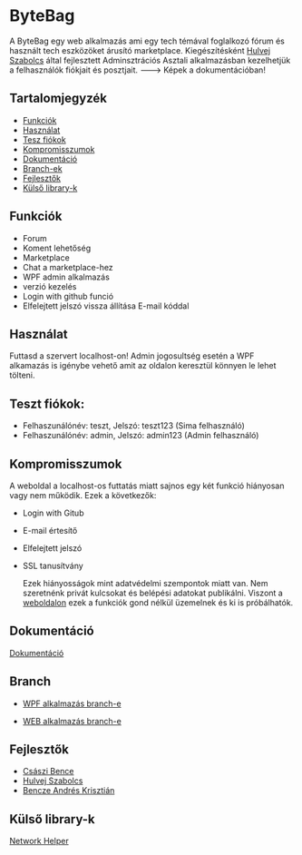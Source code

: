 # ByteBag

A ByteBag egy web alkalmazás ami egy tech témával foglalkozó 
fórum és használt tech eszközöket árusító marketplace.
Kiegészítésként [Hulvej Szabolcs](https://github.com/szabixd) által fejlesztett Adminsztrációs Asztali alkalmazásban kezelhetjük a felhasználók fiókjait és posztjait.
---> Képek a dokumentációban!


## Tartalomjegyzék
- [Funkciók](#funkciók)
- [Használat](#használat)
- [Tesz fiókok](#teszt-fiókok)
- [Kompromisszumok](#kompromisszumok)
- [Dokumentáció](#dokumentáció)
- [Branch-ek](#branch)
- [Fejlesztők](#fejlesztők)
- [Külső library-k](#külső-library-k)

  

## Funkciók
- Forum
- Koment lehetőség
- Marketplace
- Chat a marketplace-hez
- WPF admin alkalmazás
- verzió kezelés
- Login with github funció
- Elfelejtett jelszó vissza állítása E-mail kóddal


  
## Használat
Futtasd a szervert localhost-on!
Admin jogosultség esetén a WPF alkamazás is igénybe vehető amit az oldalon keresztül könnyen le lehet tölteni.

## Teszt fiókok:
  - Felhaszunálónév: teszt, Jelszó: teszt123 (Sima felhasználó)
  - Felhaszunálónév: admin, Jelszó: admin123 (Admin felhasználó)

## Kompromisszumok
A weboldal a localhost-os futtatás miatt sajnos egy két funkció hiányosan vagy nem működik. Ezek a következők:
- Login with Gitub
- E-mail értesítő
- Elfelejtett jelszó
- SSL tanusítvány

  Ezek hiányosságok mint adatvédelmi szempontok miatt van. Nem szeretnénk privát kulcsokat és belépési adatokat publikálni. Viszont a [weboldalon](https://bytebag.hu) ezek a funkciók gond nélkül üzemelnek és ki is próbálhatók.



## Dokumentáció
[Dokumentáció](./ByteBagDokumentacio.docx)



## Branch
  - [WPF alkalmazás branch-e](https://github.com/csuszy/ByteBag/tree/Wpf)
    
  - [WEB alkalmazás branch-e](https://github.com/csuszy/ByteBag/tree/Web)



## Fejlesztők
- [Császi Bence](https://github.com/csuszy)
- [Hulvej Szabolcs](https://github.com/szabixd)
- [Bencze Andrés Krisztián](https://github.com/Jegenye0)


## Külső library-k
[Network Helper](https://github.com/vellt/Network_Helper_Library)
